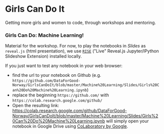 # Girls Can Do It
Getting more girls and women to code, through workshops and mentoring.

### Girls Can Do: Machine Learning!

Material for the workshop.
For now, to play the notebooks in _Slides_ as `reveal.js` (html presentation), we
use [`RISE`](https://damianavila.github.io/RISE/customize.html)
("Live" Reveal.js Jupyter/IPython Slideshow Extension) installed locally.

If you just want to test any notebook in your web browser:

* find the url to your notebook on Github (e.g. `https://github.com/DataForGood-Norway/GirlsCanDoIt/blob/master/Machine%20Learning/Slides/Girls%20Can%20Do%20Machine%20Learning.ipynb`)
* replace the beginning `https://github.com/` with `https://colab.research.google.com/github/`
* Open the resulting link: https://colab.research.google.com/github/DataForGood-Norway/GirlsCanDoIt/blob/master/Machine%20Learning/Slides/Girls%20Can%20Do%20Machine%20Learning.ipynb will simply open your notebook in Google Drive using [CoLaboratory by Google](https://colab.research.google.com/).
